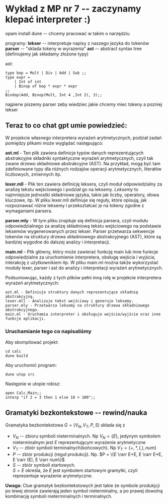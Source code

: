 # Wykład z MP nr 7  -- zaczynamy klepać interpreter :)

opam install dune -- chcemy pracować w takim o narzędziu   

programy: 
**lekser** -- interpretuje napisy z naszego jezyka do tokenów 
**parser** -- "sklada tokeny w wyrazenia" 
**ast** -- abstract syntax tree (definiujemy jak składamy złożone typy) 

ast: 
``` 
type bop = Mult | Div | Add | Sub ;; 
type expr =  
	| Int of int 
	| Binop of bop * expr * expr 
;; 
Bindop(Add, Binop(Mult, Int 4 ,Int 2), 3);;   
```

najpierw piszemy parser zeby wiedziec jakie chcemy miec tokeny a pozniej lekser 

## Teraz to co chat gpt umie powiedzieć: 
W projekcie własnego interpretera wyrażeń arytmetycznych, podział zadań pomiędzy plikami może wyglądać następująco:

**ast.ml** - Ten plik zawiera definicje typów danych reprezentujących abstrakcyjne składniki syntaktyczne wyrażeń arytmetycznych, czyli tak zwane drzewo składniowe abstrakcyjne (AST). Na przykład, mogą być tam zdefiniowane typy dla różnych rodzajów operacji arytmetycznych, literałów liczbowych, zmiennych itp.

**lexer.mll** - Plik ten zawiera definicję leksera, czyli moduł odpowiedzialny za analizę tekstu wejściowego i podział go na leksemy. *Leksemy* to najmniejsze jednostki składniowe języka, takie jak liczby, operatory, słowa kluczowe, itp. W pliku lexer.mll definiuje się reguły, które opisują, jak rozpoznawać różne leksemy i przekształcać je na tokeny zgodne z wymaganiami parsera.

**parser.mly** - W tym pliku znajduje się definicja parsera, czyli modułu odpowiedzialnego za analizę składniową tekstu wejściowego na podstawie leksemów wygenerowanych przez lekser. Parser przetwarza sekwencje tokenów na struktury drzewa składniowego abstrakcyjnego (AST), które są bardziej wygodne do dalszej analizy i interpretacji.

**main.ml** - Plik główny, który może zawierać funkcję main lub inne funkcje odpowiedzialne za uruchomienie interpretera, obsługę wejścia i wyjścia, interakcję z użytkownikiem itp. W pliku main.ml można także wykorzystać moduły lexer, parser i ast do analizy i interpretacji wyrażeń arytmetycznych.

Podsumowując, każdy z tych plików pełni inną rolę w projekcie interpretera wyrażeń arytmetycznych:

    ast.ml - Definiuje struktury danych reprezentujące składnię abstrakcyjną.
    lexer.mll - Analizuje tekst wejściowy i generuje leksemy.
    parser.mly - Przetwarza leksemy na struktury drzewa składniowego abstrakcyjnego.
    main.ml - Uruchamia interpreter i obsługuje wejście/wyjście oraz inne funkcje aplikacji.

### Uruchamianie tego co napisaliśmy 

Aby skompilować projekt: 
```
cd calc
dune build
```
Aby uruchomić program: 
```
dune utop src
```
Następnie w utopie robisz: 
```
open Calc.Main;; 
interp "if 2 = 3 then 1 else 10 + 100";; 
```

## Gramatyki bezkontekstowe -- rewind/nauka  
Gramatyka bezkontekstowa $G = (V_N, V_T, P, S)$ składa się z  
+ $V_N$ -- zbioru symboli nieterminalnych. Np $V_N = \{E\}$, jedynym symbolem nieterminalnym jest $E$ reprezentującym wyrażenie arytmetyczne
+ $V_T$ -- zbiór symboli terminalnych(końcowych). Np $V_T=\{+,*,(,),num\}$
+ $P$ -- zbiór produkcji (reguł produkcji). Np. $P = \{E \rarr E+E, E \rarr E*E, E \rarr (E), E \rarr num\}$
+ $S$ -- zbiór symboli startowych.  
$S=E$ określa, że $E$ jest symbolem startowym gramytki, czyli reprezentuje wyrażenie arytmetyczne.  

**Uwaga:** Clue gramatyk bezkontekstowych jest takie że symbole produkjcji po lewej stronie zawierają jeden symbol nieterminalny, a po prawej dowolną kombinację symboli nieterminalnych i terminalnych. 




